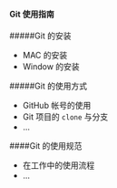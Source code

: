#### Git 使用指南

#####Git 的安装  
* MAC 的安装  
* Window 的安装
  
#####Git 的使用方式  
* GitHub 帐号的使用   
* Git 项目的 `clone` 与分支
* ...
   
####Git 的使用规范
* 在工作中的使用流程
* ...